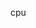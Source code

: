 <!--
 * @Author: Lybeen
 * @Email: helibin@139.com
 * @Date: 2022-11-15 10:41:19
 * @LastEditTime: 2022-11-15 10:41:23
 * @LastEditors: Lybeen
 * @FilePath: /mine/helibin.github.io/docs/note/cpu.md
-->
cpu
